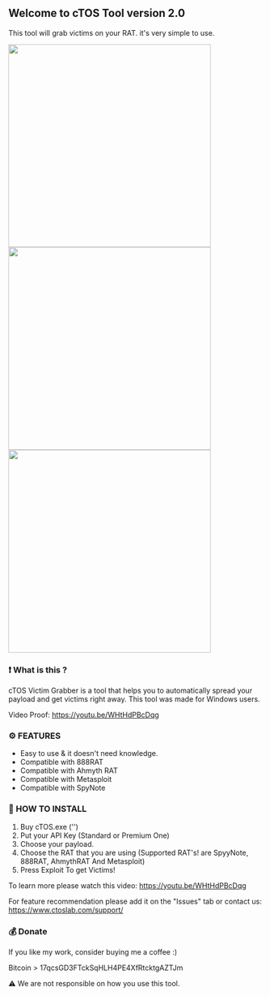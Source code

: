 ## Welcome to cTOS Tool version 2.0
This tool will grab victims on your RAT. it's very simple to use.

<img src="Screenshots/Form1.png" width=400 align="center">

<img src="Screenshots/Form2.png" width=400 align="center">

<img src="Screenshots/Finish.png" width=400 align="center">

### ❗ What is this ?

cTOS Victim Grabber is a tool that helps you to automatically spread your payload and get victims right away. This tool was made for Windows users.

Video Proof: https://youtu.be/WHtHdPBcDqg

### ⚙️ FEATURES

- Easy to use & it doesn't need knowledge.
- Compatible with 888RAT
- Compatible with Ahmyth RAT
- Compatible with Metasploit
- Compatible with SpyNote

### 📖 HOW TO INSTALL

1. Buy cTOS.exe ('')
2. Put your API Key (Standard or Premium One)
3. Choose your payload.
4. Choose the RAT that you are using (Supported RAT's! are SpyyNote, 888RAT, AhmythRAT And Metasploit)
5. Press Exploit To get Victims!

To learn more please watch this video: https://youtu.be/WHtHdPBcDqg

For feature recommendation please add it on the "Issues" tab or contact us:
https://www.ctoslab.com/support/

### 💰 Donate

If you like my work, consider buying me a coffee :)

Bitcoin > 17qcsGD3FTckSqHLH4PE4XfRtcktgAZTJm

⚠️ We are not responsible on how you use this tool. 
